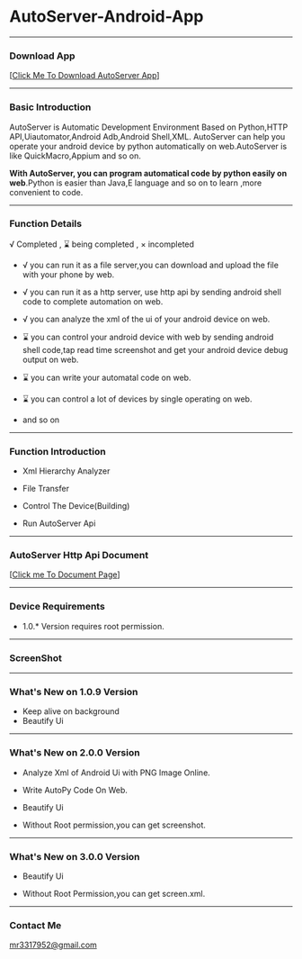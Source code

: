 # AutoServer-Android-App

------------

### Download App

[[Click Me To Download AutoServer App](https://github.com/MarsDiplomatToEarth/AutoServer/blob/master/AutoServer.apk?raw=true "Click Me To Download AutoServer App")]

------------

### Basic Introduction

AutoServer is Automatic Development Environment Based on Python,HTTP API,Uiautomator,Android Adb,Android Shell,XML. AutoServer can help you operate your android device by python automatically on web.AutoServer is like QuickMacro,Appium and so on.

**With AutoServer, you can program automatical code by python easily on web**.Python is easier than Java,E language and so on to learn ,more convenient to code.

------------

### Function Details

√ Completed  , ⌛ being completed  , × incompleted

- √ you can run it as a file server,you can download and upload the file with your phone by web.

- √ you can run it as a http server, use http api by sending android shell code to complete automation on web.

- √ you can analyze the xml of the ui of your android device on web.

- ⌛ you can control your android device with web by sending android shell code,tap read time screenshot and get your android device debug output on web.

- ⌛ you can write your automatal code on web.

- ⌛ you can control a lot of devices by single operating on web.

- and so on

------------

### Function Introduction

- Xml Hierarchy Analyzer

- File Transfer

- Control The Device(Building)

- Run AutoServer Api

------------

### AutoServer Http Api Document


[[Click me To Document Page](https://github.com/MarsDiplomatToEarth/AutoServer/blob/master/AutoServer_Http_Api_Document.md "Click me To Document Page")]

------------

### Device Requirements

- 1.0.* Version requires root permission.

------------

### ScreenShot

------------

### What's New on 1.0.9 Version

- Keep alive on background
- Beautify Ui

------------

### What's New on 2.0.0 Version

- Analyze Xml of Android Ui with PNG Image Online.

- Write AutoPy Code On Web.

- Beautify Ui

- Without Root permission,you can get screenshot.

------------

### What's New on 3.0.0 Version

- Beautify Ui

- Without Root Permission,you can get screen.xml.

------------

### Contact Me

mr3317952@gmail.com

